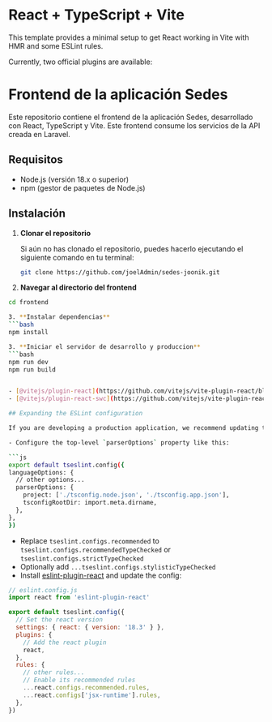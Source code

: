 # React + TypeScript + Vite

This template provides a minimal setup to get React working in Vite with HMR and some ESLint rules.

Currently, two official plugins are available:

# Frontend de la aplicación Sedes

Este repositorio contiene el frontend de la aplicación Sedes, desarrollado con React, TypeScript y Vite. Este frontend consume los servicios de la API creada en Laravel.

## Requisitos

- Node.js (versión 18.x o superior)
- npm (gestor de paquetes de Node.js)

## Instalación

1. **Clonar el repositorio**

   Si aún no has clonado el repositorio, puedes hacerlo ejecutando el siguiente comando en tu terminal:

   ```bash
   git clone https://github.com/joelAdmin/sedes-joonik.git

2. **Navegar al directorio del frontend**
  ```bash
  cd frontend

3. **Instalar dependencias**
  ```bash
  npm install

3. **Iniciar el servidor de desarrollo y produccion**
```bash
npm run dev
npm run build


- [@vitejs/plugin-react](https://github.com/vitejs/vite-plugin-react/blob/main/packages/plugin-react/README.md) uses [Babel](https://babeljs.io/) for Fast Refresh
- [@vitejs/plugin-react-swc](https://github.com/vitejs/vite-plugin-react-swc) uses [SWC](https://swc.rs/) for Fast Refresh

## Expanding the ESLint configuration

If you are developing a production application, we recommend updating the configuration to enable type aware lint rules:

- Configure the top-level `parserOptions` property like this:

```js
export default tseslint.config({
  languageOptions: {
    // other options...
    parserOptions: {
      project: ['./tsconfig.node.json', './tsconfig.app.json'],
      tsconfigRootDir: import.meta.dirname,
    },
  },
})
```

- Replace `tseslint.configs.recommended` to `tseslint.configs.recommendedTypeChecked` or `tseslint.configs.strictTypeChecked`
- Optionally add `...tseslint.configs.stylisticTypeChecked`
- Install [eslint-plugin-react](https://github.com/jsx-eslint/eslint-plugin-react) and update the config:

```js
// eslint.config.js
import react from 'eslint-plugin-react'

export default tseslint.config({
  // Set the react version
  settings: { react: { version: '18.3' } },
  plugins: {
    // Add the react plugin
    react,
  },
  rules: {
    // other rules...
    // Enable its recommended rules
    ...react.configs.recommended.rules,
    ...react.configs['jsx-runtime'].rules,
  },
})
```
